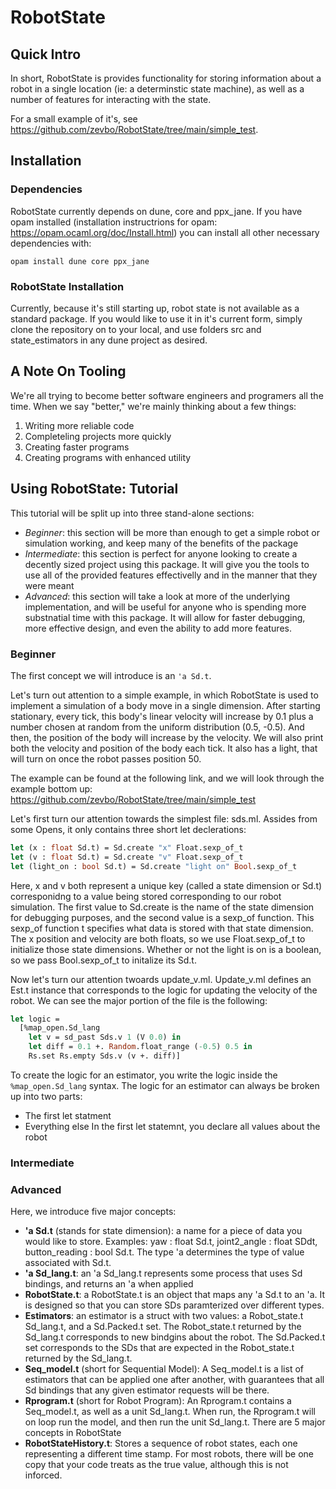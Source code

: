# RobotState

## Quick Intro

In short, RobotState is provides functionality for storing information about a robot in a single location (ie: a determinstic state machine), as well as a number of features for interacting with the state.

For a small example of it's, see https://github.com/zevbo/RobotState/tree/main/simple_test.

## Installation

### Dependencies

RobotState currently depends on dune, core and ppx_jane. If you have opam installed (installation instructrions for opam: https://opam.ocaml.org/doc/Install.html) you can install all other necessary dependencies with:

```opam install dune core ppx_jane```

### RobotState Installation

Currently, because it's still starting up, robot state is not available as a standard package. If you would like to use it in it's current form, simply clone the repository on to your local, and use folders src and state_estimators in any dune project as desired.

## A Note On Tooling

We're all trying to become better software engineers and programers all the time. When we say "better," we're mainly thinking about a few things:
1. Writing more reliable code
2. Completeling projects more quickly
3. Creating faster programs
4. Creating programs with enhanced utility

## Using RobotState: Tutorial

This tutorial will be split up into three stand-alone sections:
- _Beginner_: this section will be more than enough to get a simple robot or simulation working, and keep many of the benefits of the package
- _Intermediate_: this section is perfect for anyone looking to create a decently sized project using this package. It will give you the tools to use all of the provided features effectivelly and in the manner that they were meant
- _Advanced_: this section will take a look at more of the underlying implementation, and will be useful for anyone who is spending more substnatial time with this package. It will allow for faster debugging, more effective design, and even the ability to add more features.

### Beginner

The first concept we will introduce is an ```'a Sd.t```. 

Let's turn out attention to a simple example, in which RobotState is used to implement a simulation of a body move in a single dimension. After starting stationary, every tick, this body's linear velocity will increase by 0.1 plus a number chosen at random from the uniform distribution (0.5, -0.5). And then, the position of the body will increase by the velocity. We will also print both the velocity and position of the body each tick. It also has a light, that will turn on once the robot passes position 50.

The example can be found at the following link, and we will look through the example bottom up: https://github.com/zevbo/RobotState/tree/main/simple_test

Let's first turn our attention towards the simplest file: sds.ml. Assides from some Opens, it only contains three short let declerations:
```Ocaml
let (x : float Sd.t) = Sd.create "x" Float.sexp_of_t
let (v : float Sd.t) = Sd.create "v" Float.sexp_of_t
let (light_on : bool Sd.t) = Sd.create "light on" Bool.sexp_of_t
```
Here, x and v both represent a unique key (called a state dimension or Sd.t) corresponidng to a value being stored corresponding to our robot simulation. The first value to Sd.create is the name of the state dimension for debugging purposes, and the second value is a sexp_of function. This sexp_of function t specifies what data is stored with that state dimension. The x position and velocity are both floats, so we use Float.sexp_of_t to initialize those state dimensions. Whether or not the light is on is a boolean, so we pass Bool.sexp_of_t to initalize its Sd.t.

Now let's turn our attention twoards update_v.ml. Update_v.ml defines an Est.t instance that corresponds to the logic for updating the velocity of the robot. We can see the major portion of the file is the following:
```Ocaml
let logic =
  [%map_open.Sd_lang
    let v = sd_past Sds.v 1 (V 0.0) in
    let diff = 0.1 +. Random.float_range (-0.5) 0.5 in
    Rs.set Rs.empty Sds.v (v +. diff)]
```
To create the logic for an estimator, you write the logic inside the ```%map_open.Sd_lang``` syntax. The logic for an estimator can always be broken up into two parts:
- The first let statment
- Everything else
In the first let statemnt, you declare all values about the robot
### Intermediate
### Advanced

Here, we introduce five major concepts:
- **'a Sd.t** (stands for state dimension): a name for a piece of data you would like to store. Examples: yaw : float Sd.t, joint2_angle : float SDdt, button_reading : bool Sd.t. The type 'a determines the type of value associated with Sd.t. 
- **'a Sd_lang.t**: an 'a Sd_lang.t represents some process that uses Sd bindings, and returns an 'a when applied
- **RobotState.t**: a RobotState.t is an object that maps any 'a Sd.t to an 'a. It is designed so that you can store SDs paramterized over different types.
- **Estimators**: an estimator is a struct with two values: a Robot_state.t Sd_lang.t, and a Sd.Packed.t set. The Robot_state.t returned by the Sd_lang.t corresponds to new bindgins about the robot. The Sd.Packed.t set corresponds to the SDs that are expected in the Robot_state.t returned by the Sd_lang.t.  
- **Seq_model.t** (short for Sequential Model): A Seq_model.t is a list of estimators that can be applied one after another, with guarantees that all Sd bindings that any given estimator requests will be there.
- **Rprogram.t** (short for Robot Program): An Rprogram.t contains a Seq_model.t, as well as a unit Sd_lang.t. When run, the Rprogram.t will on loop run the model, and then run the unit Sd_lang.t.
There are 5 major concepts in RobotState
- **RobotStateHistory.t**: Stores a sequence of robot states, each one representing a different time stamp. For most robots, there will be one copy that your code treats as the true value, although this is not inforced.
